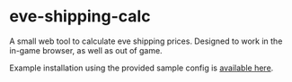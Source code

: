 eve-shipping-calc
=================

A small web tool to calculate eve shipping prices. Designed to work in the in-game browser, as well as out of game.

Example installation using the provided sample config is [available here](http://diamond.ichbinn.net/eve-shipping-calc/calc.html).
